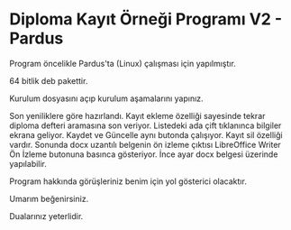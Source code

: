 # Diploma Kayıt Örneği Programı V2 - Pardus

Program öncelikle Pardus'ta (Linux) çalışması için yapılmıştır. 

64 bitlik deb pakettir.

Kurulum dosyasını açıp kurulum aşamalarını yapınız.

Son yeniliklere göre hazırlandı. Kayıt ekleme özelliği sayesinde tekrar diploma defteri aramasına son veriyor. 
Listedeki ada çift tıklanınca bilgiler ekrana geliyor. Kaydet ve Güncelle aynı butonda çalışıyor. Kayıt sil özelliği vardır. 
Sonunda docx uzantılı belgenin ön izleme çıktısı LibreOffice Writer Ön İzleme butonuna basınca gösteriyor. 
İnce ayar docx belgesi üzerinde yapılabilir.

Program hakkında görüşleriniz benim için yol gösterici olacaktır.

Umarım beğenirsiniz.

Dualarınız yeterlidir.
